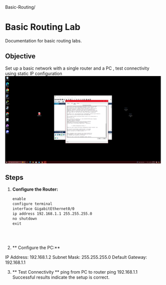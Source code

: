 Basic-Routing/
# Basic Routing Lab
Documentation for basic routing labs.

## Objective
Set up a basic network with a single router and a PC , test connectivity using static IP configuration
![Description of Screenshot](Basic-Routing/Screenshot%20(3).png)



## Steps

1. **Configure the Router:**
   ```plaintext
   enable
   configure terminal
   interface GigabitEthernet0/0
   ip address 192.168.1.1 255.255.255.0
   no shutdown
   exit




 2. ** Configure the PC:**






IP Address: 192.168.1.2
Subnet Mask: 255.255.255.0
Default Gateway: 192.168.1.1

3. ** Test Connectivity **
   ping from PC to router
   ping 192.168.1.1
Successful results indicate the setup is correct.




